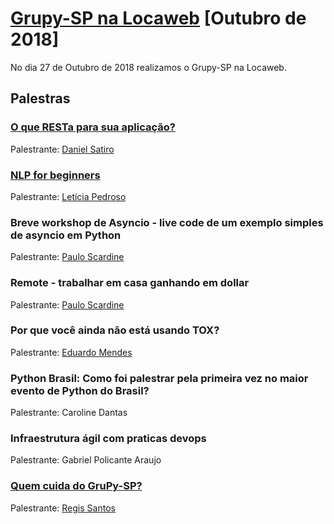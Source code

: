 # [Grupy-SP na Locaweb][0] [Outubro de 2018]

No dia 27 de Outubro de 2018 realizamos o Grupy-SP na Locaweb.


## Palestras

### [O que RESTa para sua aplicação?](https://pt.slideshare.net/DanielSatiro/o-que-resta-para-sua-aplicao)

Palestrante: [Daniel Satiro](https://github.com/danielsatiro)

### [NLP for beginners](https://pt.slideshare.net/LetciaPedroso2/nlp-for-beginners-120883352)

Palestrante: [Letícia Pedroso](https://github.com/leticiaspedroso)

### Breve workshop de Asyncio - live code de um exemplo simples de asyncio em Python

Palestrante: [Paulo Scardine](https://github.com/scardine)

### Remote - trabalhar em casa ganhando em dollar

Palestrante: [Paulo Scardine](https://github.com/scardine)

### Por que você ainda não está usando TOX?

Palestrante: [Eduardo Mendes](https://github.com/dunossauro)

### Python Brasil: Como foi palestrar pela primeira vez no maior evento de Python do Brasil?

Palestrante: Caroline Dantas

### Infraestrutura ágil com praticas devops

Palestrante: Gabriel Policante Araujo

### [Quem cuida do GruPy-SP?](https://slides.com/regissilva/quem-cuida-do-grupy-sp/#/)

Palestrante: [Regis Santos](https://github.com/rg3915)






[0]: https://www.meetup.com/pt-BR/Grupy-SP/events/253991315/
